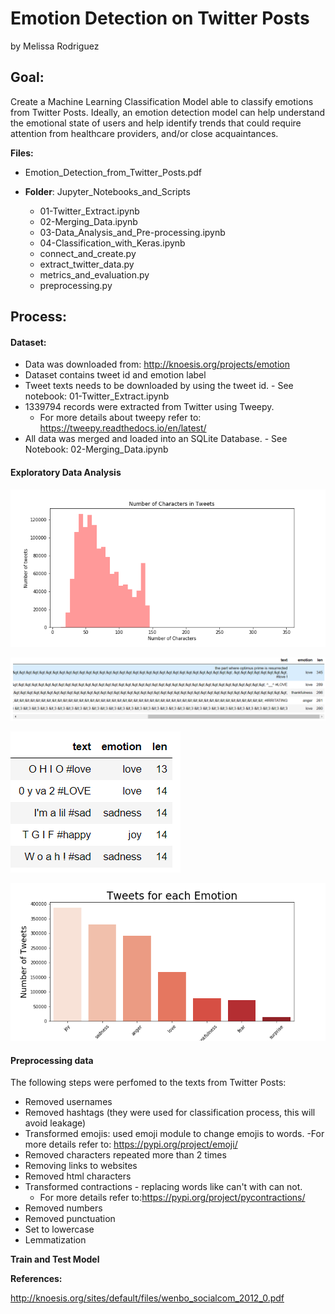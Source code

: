 # Emotion Detection on Twitter Posts
by Melissa Rodriguez

## Goal:

Create a Machine Learning Classification Model able to classify emotions from Twitter Posts. Ideally, an emotion detection model can help understand the emotional state of users and help identify trends that could require attention from healthcare providers, and/or close acquaintances.

 __Files:__

- Emotion_Detection_from_Twitter_Posts.pdf

- __Folder__: Jupyter_Notebooks_and_Scripts
    - 01-Twitter_Extract.ipynb
    - 02-Merging_Data.ipynb
    - 03-Data_Analysis_and_Pre-processing.ipynb
    - 04-Classification_with_Keras.ipynb
    - connect_and_create.py
    - extract_twitter_data.py
    - metrics_and_evaluation.py
    - preprocessing.py

## Process:

#### Dataset:

- Data was downloaded from: http://knoesis.org/projects/emotion
- Dataset contains tweet id and emotion label
- Tweet texts needs to be downloaded by using the tweet id. - See notebook: 01-Twitter_Extract.ipynb
- 1339794 records were extracted from Twitter using Tweepy.
    -  For more details about tweepy refer to: https://tweepy.readthedocs.io/en/latest/
- All data was merged and loaded into an SQLite Database. - See Notebook: 02-Merging_Data.ipynb

#### Exploratory Data Analysis


![Length of Twitter Posts](./images/Tweets_Length.png "Lenght of Twitter Posts Text")

![Long Text](./images/text_lenght_example_long.PNG "Long Text")

![Short Text](./images/text_lenght_example.PNG "Short Text")

![Emotion Counts](./images/Tweets_Emotion.png "Counts by Class")


#### Preprocessing data

The following steps were perfomed to the texts from Twitter Posts:

- Removed usernames
- Removed hashtags (they were used for classification process, this will avoid leakage)
- Transformed emojis: used emoji module to change emojis to words.
    -For more details refer to: https://pypi.org/project/emoji/
- Removed characters repeated more than 2 times
- Removing links to websites
- Removed html characters
- Transformed contractions - replacing words like can't with can not.
    - For more details refer to:https://pypi.org/project/pycontractions/
- Removed numbers
- Removed punctuation
- Set to lowercase
- Lemmatization

__Train and Test Model__



__References:__

http://knoesis.org/sites/default/files/wenbo_socialcom_2012_0.pdf
